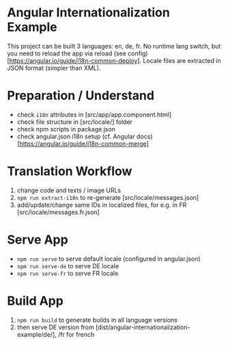 # Angular Internationalization Example

This project can be built 3 languages: en, de, fr.
No runtime lang switch, but you need to reload the app via reload (see config)[https://angular.io/guide/i18n-common-deploy].
Locale files are extracted in JSON format (simpler than XML).

# Preparation / Understand

- check `i18n` attributes in [src/app/app.component.html]
- check file structure in [src/locale/] folder
- check npm scripts in package.json
- check angular.json i18n setup (cf. Angular docs)[https://angular.io/guide/i18n-common-merge]

# Translation Workflow

1. change code and texts / image URLs
2. `npm run extract-i18n` to re-generate [src/locale/messages.json]
3. add/update/change same IDs in localized files, for e.g. in FR [src/locale/messages.fr.json]

# Serve App

- `npm run serve` to serve default locale (configured in angular.json)
- `npm run serve-de` to serve DE locale
- `npm run serve-fr` to serve FR locale

# Build App

1. `npm run build` to generate builds in all language versions
2. then serve DE version from [dist/angular-internationalization-example/de/], /fr for french
